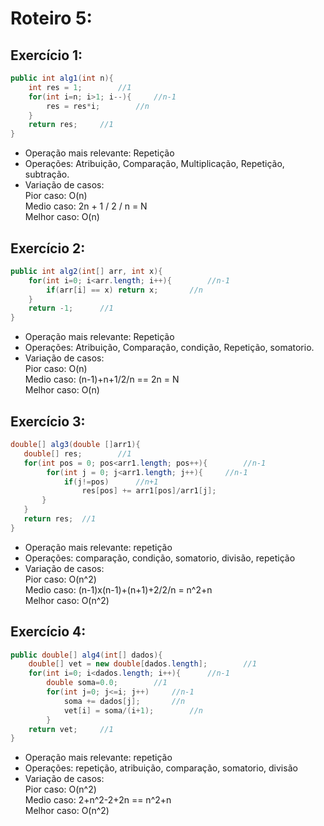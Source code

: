 # Roteiro 5:
## Exercício 1:
~~~C#
public int alg1(int n){
    int res = 1;        //1
    for(int i=n; i>1; i--){     //n-1
        res = res*i;        //n
    }
    return res;     //1
}
~~~
* Operação mais relevante: Repetição
* Operações: Atribuição, Comparação, Multiplicação, Repetição, subtração.
* Variação de casos: </br>
Pior caso: O(n) </br>
Medio caso: 2n + 1 / 2 / n = N </br>
Melhor caso: O(n) </br>

## Exercício 2:
~~~C#
public int alg2(int[] arr, int x){
    for(int i=0; i<arr.length; i++){        //n-1
        if(arr[i] == x) return x;       //n
    }
    return -1;      //1
}
~~~
* Operação mais relevante: Repetição
* Operações: Atribuição, Comparação, condição, Repetição, somatorio.
* Variação de casos: </br>
Pior caso: O(n) </br>
Medio caso: (n-1)+n+1/2/n == 2n = N </br>
Melhor caso: O(n) </br>

## Exercício 3:
~~~C#
double[] alg3(double []arr1){  
   double[] res;        //1
   for(int pos = 0; pos<arr1.length; pos++){        //n-1
        for(int j = 0; j<arr1.length; j++){     //n-1
            if(j!=pos)      //n+1
                res[pos] += arr1[pos]/arr1[j];          
       }
   }
   return res;  //1
}
~~~
* Operação mais relevante: repetição
* Operações: comparação, condição, somatorio, divisão, repetição
* Variação de casos: </br>
Pior caso: O(n^2) </br>
Medio caso: (n-1)x(n-1)+(n+1)+2/2/n = n^2+n </br>
Melhor caso: O(n^2) </br>

## Exercício 4:
~~~C#
public double[] alg4(int[] dados){        
    double[] vet = new double[dados.length];        //1
    for(int i=0; i<dados.length; i++){      //n-1
        double soma=0.0;        //1
        for(int j=0; j<=i; j++)     //n-1
            soma += dados[j];       //n
            vet[i] = soma/(i+1);        //n
        }
    return vet;     //1
}
~~~
* Operação mais relevante: repetição
* Operações: repetição, atribuição, comparação, somatorio, divisão
* Variação de casos: </br>
Pior caso: O(n^2) </br>
Medio caso: 2+n^2-2+2n == n^2+n </br>
Melhor caso: O(n^2) </br>
